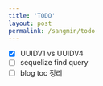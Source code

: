 ```yaml
---
title: 'TODO'
layout: post
permalink: /sangmin/todo
---
```


- [x] UUIDV1 vs UUIDV4
- [ ] sequelize find query
- [ ] blog toc 정리
